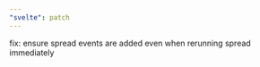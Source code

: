 ```yaml
---
"svelte": patch
---
```


fix: ensure spread events are added even when rerunning spread immediately
